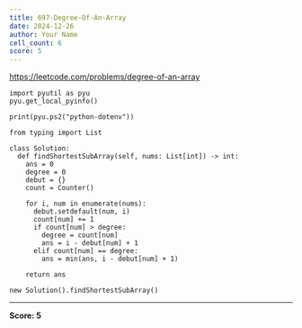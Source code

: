 ```yaml
---
title: 697-Degree-Of-An-Array
date: 2024-12-26
author: Your Name
cell_count: 6
score: 5
---
```


https://leetcode.com/problems/degree-of-an-array


```
import pyutil as pyu
pyu.get_local_pyinfo()
```


```
print(pyu.ps2("python-dotenv"))
```


```
from typing import List
```


```
class Solution:
  def findShortestSubArray(self, nums: List[int]) -> int:
    ans = 0
    degree = 0
    debut = {}
    count = Counter()

    for i, num in enumerate(nums):
      debut.setdefault(num, i)
      count[num] += 1
      if count[num] > degree:
        degree = count[num]
        ans = i - debut[num] + 1
      elif count[num] == degree:
        ans = min(ans, i - debut[num] + 1)

    return ans
```


```
new Solution().findShortestSubArray()
```


---
**Score: 5**